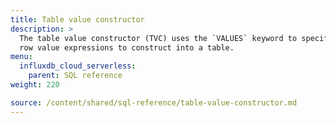```yaml
---
title: Table value constructor
description: >
  The table value constructor (TVC) uses the `VALUES` keyword to specify a set of
  row value expressions to construct into a table.
menu:
  influxdb_cloud_serverless:
    parent: SQL reference
weight: 220

source: /content/shared/sql-reference/table-value-constructor.md
---
```


<!-- 
The content of this page is at /content/shared/sql-reference/table-value-constructor.md
-->
